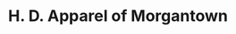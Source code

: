 ---
title: "H. D. Apparel of Morgantown"
url: /morgantown/h-d-apparel-of-morgantown/
shop: clothes
---
